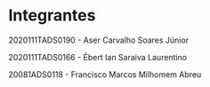 # Integrantes

2020111TADS0190 - Aser Carvalho Soares Júnior

2020111TADS0166 - Ébert Ian Saraiva Laurentino

20081ADS0118 - Francisco Marcos Milhomem Abreu